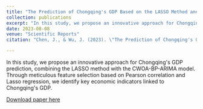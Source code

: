 ```yaml
---
title: "The Prediction of Chongqing's GDP Based on the LASSO Method and Chaotic Whale Group Algorithm - Back Propagation Neural Network - ARIMA Model"
collection: publications
excerpt: "In this study, we propose an innovative approach for Chongqing's GDP prediction, combining the LASSO method with the CWOA-BP-ARIMA model."
date: 2023-08-08
venue: "Scientific Reports"
citation: "Chen, J., & Wu, J. (2023). \"The Prediction of Chongqing's GDP Based on the LASSO Method and Chaotic Whale Group Algorithm - Back Propagation Neural Network - ARIMA Model.\" <i>Scientific Reports</i>."

---
```


In this study, we propose an innovative approach for Chongqing's GDP prediction, combining the LASSO method with the CWOA-BP-ARIMA model. Through meticulous feature selection based on Pearson correlation and Lasso regression, we identify key economic indicators linked to Chongqing's GDP.

[Download paper here](http://ChenJuntao1.github.io/files/My%20paper1.pdf)
